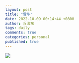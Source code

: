 ```yaml
---
layout: post
title: "雪毕"
date: 2022-10-09 00:14:44 +0800
author: 丘海东 
tags: daily
comments: true
categories: personal
published: true
---
```

![](http://r.photo.store.qq.com/psc?/V53xBhKC4JFvE03uTNAL1QWxNF3K6JJT/bqQfVz5yrrGYSXMvKr.cqQFTqKWDpsUS9S3RH8Fc9hDyaIGKguipX5C8SSjunK.GreNZDV558zcHI3O6M4naCl9T8XN1KVYHYacCJqVO*Ac!/r)
